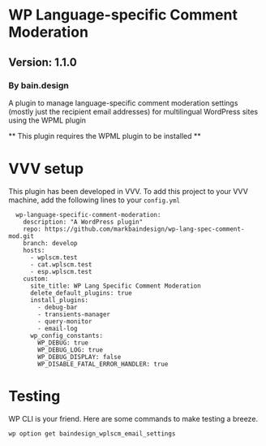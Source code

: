 # WP Language-specific Comment Moderation

## Version: 1.1.0

### By bain.design

A plugin to manage language-specific comment moderation settings (mostly just the recipient email addresses) for multilingual WordPress sites using the WPML plugin

** This plugin requires the WPML plugin to be installed **

# VVV setup
This plugin has been developed in VVV. To add this project to your VVV machine, add the following lines to your `config.yml` 

```
  wp-language-specific-comment-moderation:
    description: "A WordPress plugin"
    repo: https://github.com/markbaindesign/wp-lang-spec-comment-mod.git
    branch: develop
    hosts:
      - wplscm.test
      - cat.wplscm.test
      - esp.wplscm.test
    custom:
      site_title: WP Lang Specific Comment Moderation
      delete_default_plugins: true
      install_plugins:
        - debug-bar
        - transients-manager
        - query-monitor
        - email-log
      wp_config_constants:
        WP_DEBUG: true
        WP_DEBUG_LOG: true
        WP_DEBUG_DISPLAY: false
        WP_DISABLE_FATAL_ERROR_HANDLER: true
```

# Testing

WP CLI is your friend. Here are some commands to make testing a breeze.

```
wp option get baindesign_wplscm_email_settings
```